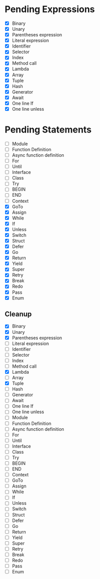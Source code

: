 # Pending Expressions

- [X] Binary
- [X] Unary
- [X] Parentheses expression
- [X] Literal expression
- [X] Identifier
- [X] Selector
- [X] Index
- [X] Method call
- [X] Lambda
- [X] Array
- [X] Tuple
- [X] Hash
- [X] Generator
- [X] Await
- [X] One line If
- [X] One line unless

# Pending Statements

- [ ] Module
- [ ] Function Definition
- [ ] Async function definition
- [ ] For
- [ ] Until
- [ ] Interface
- [ ] Class
- [ ] Try
- [ ] BEGIN
- [ ] END
- [ ] Context
- [X] GoTo
- [X] Assign
- [X] While
- [X] If
- [X] Unless
- [X] Switch
- [X] Struct
- [X] Defer
- [X] Go
- [X] Return
- [X] Yield
- [X] Super
- [X] Retry
- [X] Break
- [X] Redo
- [X] Pass
- [X] Enum

## Cleanup

- [X] Binary
- [X] Unary
- [X] Parentheses expression
- [ ] Literal expression
- [ ] Identifier
- [ ] Selector
- [ ] Index
- [ ] Method call
- [X] Lambda
- [ ] Array
- [X] Tuple
- [ ] Hash
- [ ] Generator
- [ ] Await
- [ ] One line If
- [ ] One line unless
- [ ] Module
- [ ] Function Definition
- [ ] Async function definition
- [ ] For
- [ ] Until
- [ ] Interface
- [ ] Class
- [ ] Try
- [ ] BEGIN
- [ ] END
- [ ] Context
- [ ] GoTo
- [ ] Assign
- [ ] While
- [ ] If
- [ ] Unless
- [ ] Switch
- [ ] Struct
- [ ] Defer
- [ ] Go
- [ ] Return
- [ ] Yield
- [ ] Super
- [ ] Retry
- [ ] Break
- [ ] Redo
- [ ] Pass
- [ ] Enum